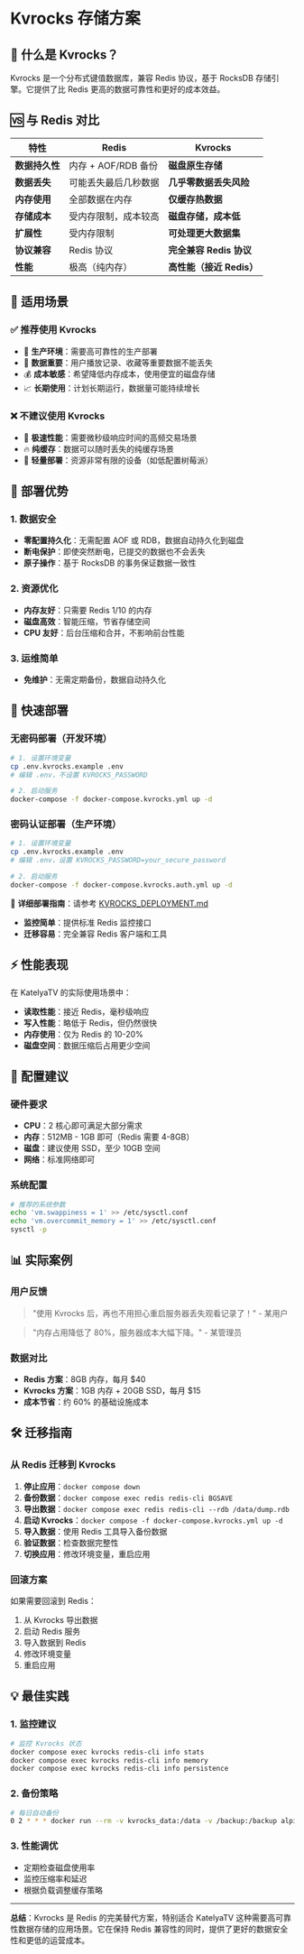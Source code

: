 # Kvrocks 存储方案

## 🌟 什么是 Kvrocks？

Kvrocks 是一个分布式键值数据库，兼容 Redis 协议，基于 RocksDB 存储引擎。它提供了比 Redis 更高的数据可靠性和更好的成本效益。

## 🆚 与 Redis 对比

| 特性           | Redis                | Kvrocks                  |
| -------------- | -------------------- | ------------------------ |
| **数据持久性** | 内存 + AOF/RDB 备份  | **磁盘原生存储**         |
| **数据丢失**   | 可能丢失最后几秒数据 | **几乎零数据丢失风险**   |
| **内存使用**   | 全部数据在内存       | **仅缓存热数据**         |
| **存储成本**   | 受内存限制，成本较高 | **磁盘存储，成本低**     |
| **扩展性**     | 受内存限制           | **可处理更大数据集**     |
| **协议兼容**   | Redis 协议           | **完全兼容 Redis 协议**  |
| **性能**       | 极高（纯内存）       | **高性能（接近 Redis）** |

## 🎯 适用场景

### ✅ 推荐使用 Kvrocks

- 🏢 **生产环境**：需要高可靠性的生产部署
- 💾 **数据重要**：用户播放记录、收藏等重要数据不能丢失
- 💰 **成本敏感**：希望降低内存成本，使用便宜的磁盘存储
- 📈 **长期使用**：计划长期运行，数据量可能持续增长

### ❌ 不建议使用 Kvrocks

- 🏃 **极速性能**：需要微秒级响应时间的高频交易场景
- 🔥 **纯缓存**：数据可以随时丢失的纯缓存场景
- 📱 **轻量部署**：资源非常有限的设备（如低配置树莓派）

## 🚀 部署优势

### 1. 数据安全

- **零配置持久化**：无需配置 AOF 或 RDB，数据自动持久化到磁盘
- **断电保护**：即使突然断电，已提交的数据也不会丢失
- **原子操作**：基于 RocksDB 的事务保证数据一致性

### 2. 资源优化

- **内存友好**：只需要 Redis 1/10 的内存
- **磁盘高效**：智能压缩，节省存储空间
- **CPU 友好**：后台压缩和合并，不影响前台性能

### 3. 运维简单

- **免维护**：无需定期备份，数据自动持久化

## 🔧 快速部署

### 无密码部署（开发环境）

```bash
# 1. 设置环境变量
cp .env.kvrocks.example .env
# 编辑 .env，不设置 KVROCKS_PASSWORD

# 2. 启动服务
docker-compose -f docker-compose.kvrocks.yml up -d
```

### 密码认证部署（生产环境）

```bash
# 1. 设置环境变量
cp .env.kvrocks.example .env
# 编辑 .env，设置 KVROCKS_PASSWORD=your_secure_password

# 2. 启动服务
docker-compose -f docker-compose.kvrocks.auth.yml up -d
```

📖 **详细部署指南**：请参考 [KVROCKS_DEPLOYMENT.md](./KVROCKS_DEPLOYMENT.md)

- **监控简单**：提供标准 Redis 监控接口
- **迁移容易**：完全兼容 Redis 客户端和工具

## ⚡ 性能表现

在 KatelyaTV 的实际使用场景中：

- **读取性能**：接近 Redis，毫秒级响应
- **写入性能**：略低于 Redis，但仍然很快
- **内存使用**：仅为 Redis 的 10-20%
- **磁盘空间**：数据压缩后占用更少空间

## 🔧 配置建议

### 硬件要求

- **CPU**：2 核心即可满足大部分需求
- **内存**：512MB - 1GB 即可（Redis 需要 4-8GB）
- **磁盘**：建议使用 SSD，至少 10GB 空间
- **网络**：标准网络即可

### 系统配置

```bash
# 推荐的系统参数
echo 'vm.swappiness = 1' >> /etc/sysctl.conf
echo 'vm.overcommit_memory = 1' >> /etc/sysctl.conf
sysctl -p
```

## 📊 实际案例

### 用户反馈

> "使用 Kvrocks 后，再也不用担心重启服务器丢失观看记录了！" - 某用户

> "内存占用降低了 80%，服务器成本大幅下降。" - 某管理员

### 数据对比

- **Redis 方案**：8GB 内存，每月 $40
- **Kvrocks 方案**：1GB 内存 + 20GB SSD，每月 $15
- **成本节省**：约 60% 的基础设施成本

## 🛠️ 迁移指南

### 从 Redis 迁移到 Kvrocks

1. **停止应用**：`docker compose down`
2. **备份数据**：`docker compose exec redis redis-cli BGSAVE`
3. **导出数据**：`docker compose exec redis redis-cli --rdb /data/dump.rdb`
4. **启动 Kvrocks**：`docker compose -f docker-compose.kvrocks.yml up -d`
5. **导入数据**：使用 Redis 工具导入备份数据
6. **验证数据**：检查数据完整性
7. **切换应用**：修改环境变量，重启应用

### 回滚方案

如果需要回滚到 Redis：

1. 从 Kvrocks 导出数据
2. 启动 Redis 服务
3. 导入数据到 Redis
4. 修改环境变量
5. 重启应用

## 💡 最佳实践

### 1. 监控建议

```bash
# 监控 Kvrocks 状态
docker compose exec kvrocks redis-cli info stats
docker compose exec kvrocks redis-cli info memory
docker compose exec kvrocks redis-cli info persistence
```

### 2. 备份策略

```bash
# 每日自动备份
0 2 * * * docker run --rm -v kvrocks_data:/data -v /backup:/backup alpine tar czf /backup/kvrocks-$(date +%Y%m%d).tar.gz /data
```

### 3. 性能调优

- 定期检查磁盘使用率
- 监控压缩率和延迟
- 根据负载调整缓存策略

---

**总结**：Kvrocks 是 Redis 的完美替代方案，特别适合 KatelyaTV 这种需要高可靠性数据存储的应用场景。它在保持 Redis 兼容性的同时，提供了更好的数据安全性和更低的运营成本。
